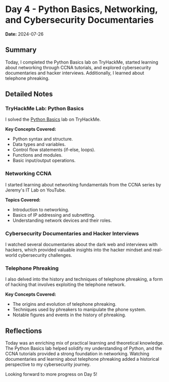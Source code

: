 # Day 4 - Python Basics, Networking, and Cybersecurity Documentaries

**Date:** 2024-07-26

## Summary
Today, I completed the Python Basics lab on TryHackMe, started learning about networking through CCNA tutorials, and explored cybersecurity documentaries and hacker interviews. Additionally, I learned about telephone phreaking.

## Detailed Notes

### TryHackMe Lab: Python Basics
I solved the [Python Basics](https://tryhackme.com/r/room/pythonbasics) lab on TryHackMe.

**Key Concepts Covered:**
- Python syntax and structure.
- Data types and variables.
- Control flow statements (if-else, loops).
- Functions and modules.
- Basic input/output operations.

### Networking CCNA
I started learning about networking fundamentals from the CCNA series by Jeremy's IT Lab on YouTube.

**Topics Covered:**
- Introduction to networking.
- Basics of IP addressing and subnetting.
- Understanding network devices and their roles.

### Cybersecurity Documentaries and Hacker Interviews
I watched several documentaries about the dark web and interviews with hackers, which provided valuable insights into the hacker mindset and real-world cybersecurity challenges.

### Telephone Phreaking
I also delved into the history and techniques of telephone phreaking, a form of hacking that involves exploiting the telephone network.

**Key Concepts Covered:**
- The origins and evolution of telephone phreaking.
- Techniques used by phreakers to manipulate the phone system.
- Notable figures and events in the history of phreaking.

## Reflections
Today was an enriching mix of practical learning and theoretical knowledge. The Python Basics lab helped solidify my understanding of Python, and the CCNA tutorials provided a strong foundation in networking. Watching documentaries and learning about telephone phreaking added a historical perspective to my cybersecurity journey.

Looking forward to more progress on Day 5!
